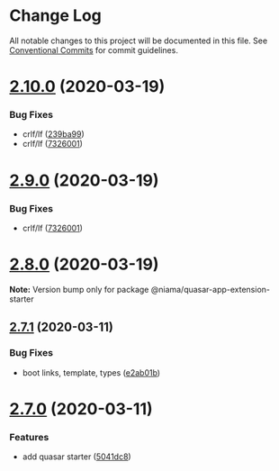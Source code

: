 # Change Log

All notable changes to this project will be documented in this file.
See [Conventional Commits](https://conventionalcommits.org) for commit guidelines.

# [2.10.0](https://github.com/niama-strategies/niama/compare/v2.7.1...v2.10.0) (2020-03-19)


### Bug Fixes

* crlf/lf ([239ba99](https://github.com/niama-strategies/niama/commit/239ba992521b0717c66c683fffc0c84196af399a))
* crlf/lf ([7326001](https://github.com/niama-strategies/niama/commit/732600154d39f089aec2ba0ce0ad3cc60d5faa55))





# [2.9.0](https://github.com/niama-strategies/niama/compare/v2.7.1...v2.9.0) (2020-03-19)


### Bug Fixes

* crlf/lf ([7326001](https://github.com/niama-strategies/niama/commit/732600154d39f089aec2ba0ce0ad3cc60d5faa55))





# [2.8.0](https://github.com/niama-strategies/niama/compare/v2.7.1...v2.8.0) (2020-03-19)

**Note:** Version bump only for package @niama/quasar-app-extension-starter





## [2.7.1](https://github.com/niama-strategies/niama/compare/v2.7.0...v2.7.1) (2020-03-11)


### Bug Fixes

* boot links, template,  types ([e2ab01b](https://github.com/niama-strategies/niama/commit/e2ab01bad59b3a33a4357b0610822ff76a3ce365))





# [2.7.0](https://github.com/niama-strategies/niama/compare/v2.6.0...v2.7.0) (2020-03-11)


### Features

* add quasar starter ([5041dc8](https://github.com/niama-strategies/niama/commit/5041dc8a149cd90506bc3d317cd431bcac2a172c))

